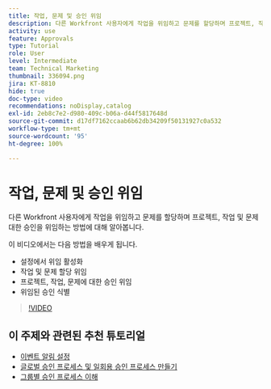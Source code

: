 ```yaml
---
title: 작업, 문제 및 승인 위임
description: 다른 Workfront 사용자에게 작업을 위임하고 문제를 할당하며 프로젝트, 작업 및 문제 대한 승인을 위임하는 방법에 대해 알아봅니다.
activity: use
feature: Approvals
type: Tutorial
role: User
level: Intermediate
team: Technical Marketing
thumbnail: 336094.png
jira: KT-8810
hide: true
doc-type: video
recommendations: noDisplay,catalog
exl-id: 2eb8c7e2-d980-409c-b06a-d44f5817648d
source-git-commit: d17df7162ccaab6b62db34209f50131927c0a532
workflow-type: tm+mt
source-wordcount: '95'
ht-degree: 100%

---
```


# 작업, 문제 및 승인 위임

다른 Workfront 사용자에게 작업을 위임하고 문제를 할당하며 프로젝트, 작업 및 문제 대한 승인을 위임하는 방법에 대해 알아봅니다.

이 비디오에서는 다음 방법을 배우게 됩니다.

* 설정에서 위임 활성화
* 작업 및 문제 할당 위임
* 프로젝트, 작업, 문제에 대한 승인 위임
* 위임된 승인 식별

>[!VIDEO](https://video.tv.adobe.com/v/336094/?quality=12&learn=on&enablevpops)

## 이 주제와 관련된 추천 튜토리얼

* [이벤트 알림 설정](/help/administration-and-setup/email-and-in-app-notifications/admin-set-up-event-notifications.md)
* [글로벌 승인 프로세스 및 일회용 승인 프로세스 만들기](/help/manage-work/approval-processes-and-milestone-paths/create-a-single-use-approval-process.md)
* [그룹별 승인 프로세스 이해](/help/administration-and-setup/approval-processes-and-milestone-paths/group-specific-approval-processes.md)


